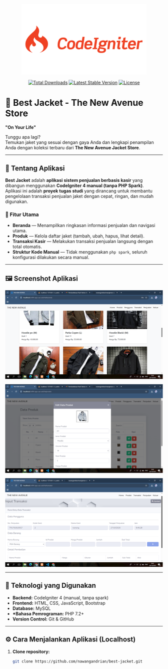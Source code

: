 <p align="center">
  <a href="https://codeigniter.com" target="_blank">
    <img src="public/screenshots/ci4.png" width="400" alt="CodeIgniter Logo">
  </a>
</p>

<p align="center">
  <a href="https://packagist.org/packages/codeigniter4/framework"><img src="https://img.shields.io/packagist/dt/codeigniter4/framework" alt="Total Downloads"></a>
  <a href="https://packagist.org/packages/codeigniter4/framework"><img src="https://img.shields.io/packagist/v/codeigniter4/framework" alt="Latest Stable Version"></a>
  <a href="https://opensource.org/licenses/MIT"><img src="https://img.shields.io/badge/license-MIT-blue.svg" alt="License"></a>
</p>

# 🧥 Best Jacket - The New Avenue Store

**"On Your Life"**

Tunggu apa lagi?  
Temukan jaket yang sesuai dengan gaya Anda dan lengkapi penampilan Anda dengan koleksi terbaru dari **The New Avenue Jacket Store**.

---

## 🛒 Tentang Aplikasi

**Best Jacket** adalah **aplikasi sistem penjualan berbasis kasir** yang dibangun menggunakan **CodeIgniter 4 manual (tanpa PHP Spark)**.  
Aplikasi ini adalah **proyek tugas studi** yang dirancang untuk membantu pengelolaan transaksi penjualan jaket dengan cepat, ringan, dan mudah digunakan.

### 🔧 Fitur Utama

- **Beranda** — Menampilkan ringkasan informasi penjualan dan navigasi utama.
- **Produk** — Kelola daftar jaket (tambah, ubah, hapus, lihat detail).
- **Transaksi Kasir** — Melakukan transaksi penjualan langsung dengan total otomatis.
- **Struktur Kode Manual** — Tidak menggunakan `php spark`, seluruh konfigurasi dilakukan secara manual.

---

## 🖼️ Screenshot Aplikasi

<p align="center">
  <img src="public/screenshots/home.png" width="600" alt="Halaman Beranda">
</p>

<p align="center">
  <img src="public/screenshots/produk.png" width="600" alt="Halaman Produk">
</p>

<p align="center">
  <img src="public/screenshots/transaksi.png" width="600" alt="Halaman Transaksi Kasir">
</p>

---

## 🧰 Teknologi yang Digunakan

- **Backend:** CodeIgniter 4 (manual, tanpa spark)
- **Frontend:** HTML, CSS, JavaScript, Bootstrap
- **Database:** MySQL
- **\*Bahasa Pemrograman:** PHP 7.2+
- **Version Control:** Git & GitHub

---

## ⚙️ Cara Menjalankan Aplikasi (Localhost)

1. **Clone repository:**
   ```bash
   git clone https://github.com/nawangandrian/best-jacket.git
   ```
